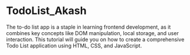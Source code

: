 # TodoList_Akash
The to-do list app is a staple in learning frontend development, as it combines key concepts like DOM manipulation, local storage, and user interaction. This tutorial will guide you on how to create a comprehensive Todo List application using HTML, CSS, and JavaScript.
